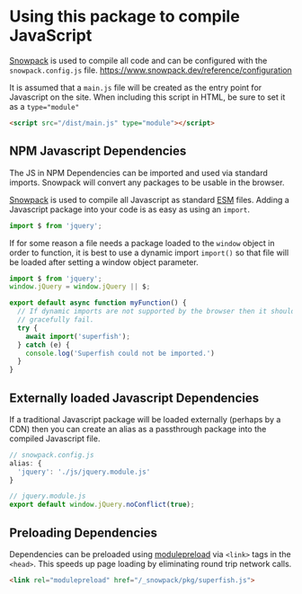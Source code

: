 # Using this package to compile JavaScript

[Snowpack](https://www.snowpack.dev/) is used to compile all code and can be
configured with the `snowpack.config.js` file.
https://www.snowpack.dev/reference/configuration

It is assumed that a `main.js` file will be created as the entry point for
Javascript on the site. When including this script in HTML, be sure to set it as
a `type="module"`

```html
<script src="/dist/main.js" type="module"></script>
```

## NPM Javascript Dependencies

The JS in NPM Dependencies can be imported and used via standard imports.
Snowpack will convert any packages to be usable in the browser.

[Snowpack](https://www.snowpack.dev/) is used to compile all Javascript as
standard [ESM](https://developer.mozilla.org/en-US/docs/Web/JavaScript/Reference/Statements/import)
files. Adding a Javascript package into your code is as easy as using an
`import`.

```js
import $ from 'jquery';
```

If for some reason a file needs a package loaded to the `window` object in order
to function, it is best to use a dynamic import `import()` so that file will be
loaded after setting a window object parameter.

```js
import $ from 'jquery';
window.jQuery = window.jQuery || $;

export default async function myFunction() {
  // If dynamic imports are not supported by the browser then it should
  // gracefully fail.
  try {
    await import('superfish');
  } catch (e) {
    console.log('Superfish could not be imported.')
  }
}
```

## Externally loaded Javascript Dependencies

If a traditional Javascript package will be loaded externally (perhaps by a CDN)
then you can create an alias as a passthrough package into the compiled
Javascript file.

```js
// snowpack.config.js
alias: {
  'jquery': './js/jquery.module.js'
}
```
```js
// jquery.module.js
export default window.jQuery.noConflict(true);
```

## Preloading Dependencies

Dependencies can be preloaded using [modulepreload](https://developer.mozilla.org/en-US/docs/Web/HTML/Link_types/modulepreload)
via `<link>` tags in the `<head>`. This speeds up page loading by eliminating
round trip network calls.

```html
<link rel="modulepreload" href="/_snowpack/pkg/superfish.js">
```